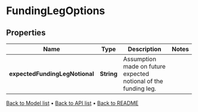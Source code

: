 

# FundingLegOptions


## Properties

| Name | Type | Description | Notes |
|------------ | ------------- | ------------- | -------------|
|**expectedFundingLegNotional** | **String** | Assumption made on future expected notional of the funding leg. |  |



[Back to Model list](../README.md#documentation-for-models) &#8226; [Back to API list](../README.md#documentation-for-api-endpoints) &#8226; [Back to README](../README.md)


